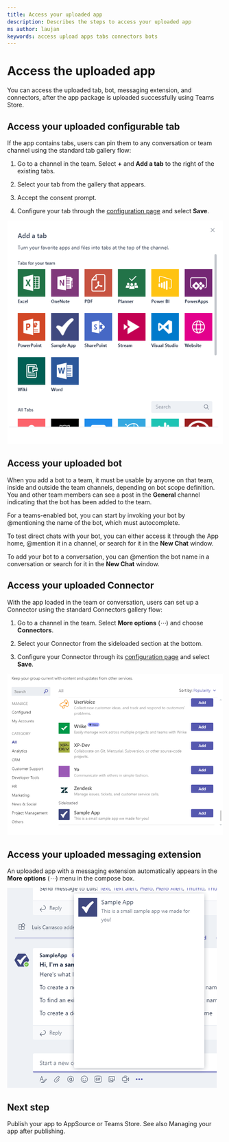 ```yaml
---
title: Access your uploaded app
description: Describes the steps to access your uploaded app
ms author: laujan 
keywords: access upload apps tabs connectors bots
---
```


# Access the uploaded app

You can access the uploaded tab, bot, messaging extension, and connectors, after the app package is uploaded successfully using Teams Store.

## Access your uploaded configurable tab

If the app contains tabs, users can pin them to any conversation or team channel using the standard tab gallery flow:

1. Go to a channel in the team. Select **+** and **Add a tab** to the right of the existing tabs.

2. Select your tab from the gallery that appears.

3. Accept the consent prompt.

4. Configure your tab through the [configuration page](../../tabs/how-to/create-tab-pages/configuration-page.md) and select **Save**.

  ![The Add a tab dialog box, featuring a gallery of available tabs](../../assets/images/tab_gallery.png)

## Access your uploaded bot

When you add a bot to a team, it must be usable by anyone on that team, inside and outside the team channels, depending on bot scope definition. You and other team members can see a post in the **General** channel indicating that the bot has been added to the team.

For a teams-enabled bot, you can start by invoking your bot by @mentioning the name of the bot, which must autocomplete.

To test direct chats with your bot, you can either access it through the App home, @mention it in a channel, or search for it in the **New Chat** window.

To add your bot to a conversation, you can @mention the bot name in a conversation or search for it in the **New Chat** window.

## Access your uploaded Connector

With the app loaded in the team or conversation, users can set up a Connector using the standard Connectors gallery flow:

1. Go to a channel in the team. Select **More options** (*&#8943;*) and choose **Connectors**.

2. Select your Connector from the sideloaded section at the bottom.

3. Configure your Connector through its [configuration page](../../webhooks-and-connectors/how-to/connectors-creating.md) and select **Save**.

  ![The Add a tab dialog box, featuring a gallery of available tabs.](../../assets/images/connector_gallery.png)

## Access your uploaded messaging extension

An uploaded app with a messaging extension automatically appears in the **More options** (*&#8943;*) menu in the compose box.

![Messaging extensions](../../assets/images/compose-extensions/cesampleapp.png)

## Next step

Publish your app to AppSource or Teams Store. See also Managing your app after publishing.
